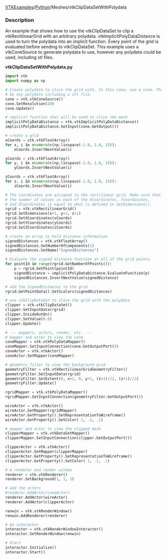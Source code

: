 [VTKExamples](/index/)/[Python](/Python)/Meshes/vtkClipDataSetWithPolydata

### Description
[]([File:VTK_Examples_Python_Meshes_vtkClipDataSetWithPolydata.png])

An example that shows how to use the vtkClipDataSet to clip a vtkRectilinearGrid with an arbitrary polydata. vtkImplicitPolyDataDistance is used to turn the polydata into an implicit function. Every point of the grid is evaluated before sending to vtkClipDataSet. This example uses a vtkConeSource to generate polydata to use, however any polydata could be used, including stl files.

**vtkClipDataSetWithPolydata.py**
```python
import vtk
import numpy as np

# Create polydata to slice the grid with. In this case, use a cone. This could
# be any polydata including a stl file.
cone = vtk.vtkConeSource()
cone.SetResolution(20)
cone.Update()

# implicit function that will be used to slice the mesh
implicitPolyDataDistance = vtk.vtkImplicitPolyDataDistance()
implicitPolyDataDistance.SetInput(cone.GetOutput())

# create a grid
xCoords = vtk.vtkFloatArray()
for x, i in enumerate(np.linspace(-1.0, 1.0, 15)):
    xCoords.InsertNextValue(i)

yCoords = vtk.vtkFloatArray()
for y, i in enumerate(np.linspace(-1.0, 1.0, 15)):
    yCoords.InsertNextValue(i)

zCoords = vtk.vtkFloatArray()
for z, i in enumerate(np.linspace(-1.0, 1.0, 15)):
    zCoords.InsertNextValue(i)

# The coordinates are assigned to the rectilinear grid. Make sure that
# the number of values in each of the XCoordinates, YCoordinates,
# and ZCoordinates is equal to what is defined in SetDimensions().
rgrid = vtk.vtkRectilinearGrid()
rgrid.SetDimensions(x+1, y+1, z+1)
rgrid.SetXCoordinates(xCoords)
rgrid.SetYCoordinates(yCoords)
rgrid.SetZCoordinates(zCoords)

# Create an array to hold distance information
signedDistances = vtk.vtkFloatArray()
signedDistances.SetNumberOfComponents(1)
signedDistances.SetName("SignedDistances")

# Evaluate the signed distance function at all of the grid points
for pointId in range(rgrid.GetNumberOfPoints()):
    p = rgrid.GetPoint(pointId)
    signedDistance = implicitPolyDataDistance.EvaluateFunction(p)
    signedDistances.InsertNextValue(signedDistance)

# add the SignedDistances to the grid
rgrid.GetPointData().SetScalars(signedDistances)

# use vtkClipDataSet to slice the grid with the polydata
clipper = vtk.vtkClipDataSet()
clipper.SetInputData(rgrid)
clipper.InsideOutOn()
clipper.SetValue(0.0)
clipper.Update()

# --- mappers, actors, render, etc. ---
# mapper and actor to view the cone
coneMapper = vtk.vtkPolyDataMapper()
coneMapper.SetInputConnection(cone.GetOutputPort())
coneActor = vtk.vtkActor()
coneActor.SetMapper(coneMapper)

# geometry filter to view the background grid
geometryFilter = vtk.vtkRectilinearGridGeometryFilter()
geometryFilter.SetInputData(rgrid)
geometryFilter.SetExtent(0, x+1, 0, y+1, (z+1)//2, (z+1)//2)
geometryFilter.Update()

rgridMapper = vtk.vtkPolyDataMapper()
rgridMapper.SetInputConnection(geometryFilter.GetOutputPort())

wireActor = vtk.vtkActor()
wireActor.SetMapper(rgridMapper)
wireActor.GetProperty().SetRepresentationToWireframe()
wireActor.GetProperty().SetColor(.1, .1, .1)

# mapper and actor to view the clipped mesh
clipperMapper = vtk.vtkDataSetMapper()
clipperMapper.SetInputConnection(clipper.GetOutputPort())

clipperActor = vtk.vtkActor()
clipperActor.SetMapper(clipperMapper)
clipperActor.GetProperty().SetRepresentationToWireframe()
clipperActor.GetProperty().SetColor(.1, .1, .1)

# A renderer and render window
renderer = vtk.vtkRenderer()
renderer.SetBackground(1, 1, 1)

# add the actors
#renderer.AddActor(coneActor)
renderer.AddActor(wireActor)
renderer.AddActor(clipperActor)

renwin = vtk.vtkRenderWindow()
renwin.AddRenderer(renderer)

# An interactor
interactor = vtk.vtkRenderWindowInteractor()
interactor.SetRenderWindow(renwin)

# Start
interactor.Initialize()
interactor.Start()
```
